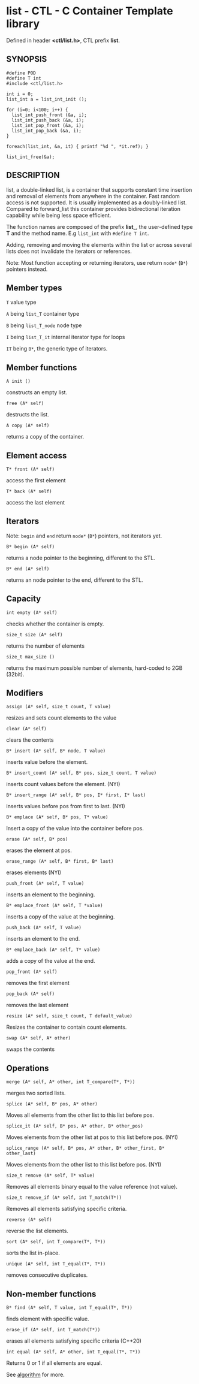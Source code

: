 # list - CTL - C Container Template library

Defined in header **<ctl/list.h>**, CTL prefix **list**.

## SYNOPSIS

    #define POD
    #define T int
    #include <ctl/list.h>

    int i = 0;
    list_int a = list_int_init ();

    for (i=0; i<100; i++) {
      list_int_push_front (&a, i);
      list_int_push_back (&a, i);
      list_int_pop_front (&a, i);
      list_int_pop_back (&a, i);
    }

    foreach(list_int, &a, it) { printf "%d ", *it.ref); }

    list_int_free(&a);

## DESCRIPTION

list, a double-linked list, is a container that supports constant time insertion
and removal of elements from anywhere in the container. Fast random access is
not supported. It is usually implemented as a doubly-linked list. Compared to
forward_list this container provides bidirectional iteration capability
while being less space efficient.

The function names are composed of the prefix **list_**, the user-defined type
**T** and the method name. E.g `list_int` with `#define T int`.

Adding, removing and moving the elements within the list or across several lists
does not invalidate the iterators or references.

Note:
Most function accepting or returning iterators, use return `node*` (`B*`)
pointers instead.

## Member types

`T`                     value type

`A` being `list_T`       container type

`B` being `list_T_node`  node type

`I` being `list_T_it`    internal iterator type for loops

`IT` being `B*`, the generic type of iterators.

## Member functions

    A init ()

constructs an empty list.

    free (A* self)

destructs the list.

    A copy (A* self)

returns a copy of the container.

## Element access

    T* front (A* self)

access the first element

    T* back (A* self)

access the last element

## Iterators

Note: `begin` and `end` return `node*` (`B*`) pointers, not iterators yet.

    B* begin (A* self)

returns a node pointer to the beginning, different to the STL.

    B* end (A* self)

returns an node pointer to the end, different to the STL.

## Capacity

    int empty (A* self)

checks whether the container is empty.

    size_t size (A* self)

returns the number of elements

    size_t max_size ()

returns the maximum possible number of elements, hard-coded to 2GB (32bit).

## Modifiers

    assign (A* self, size_t count, T value)

resizes and sets count elements to the value

    clear (A* self)

clears the contents

    B* insert (A* self, B* node, T value)

inserts value before the element.

    B* insert_count (A* self, B* pos, size_t count, T value)

inserts count values before the element. (NYI)

    B* insert_range (A* self, B* pos, I* first, I* last)

inserts values before pos from first to last. (NYI)

    B* emplace (A* self, B* pos, T* value)

Insert a copy of the value into the container before pos.

    erase (A* self, B* pos)

erases the element at pos.

    erase_range (A* self, B* first, B* last)

erases elements (NYI)

    push_front (A* self, T value)

inserts an element to the beginning.

    B* emplace_front (A* self, T *value)

inserts a copy of the value at the beginning.

    push_back (A* self, T value)

inserts an element to the end.

    B* emplace_back (A* self, T* value)

adds a copy of the value at the end.

    pop_front (A* self)

removes the first element

    pop_back (A* self)

removes the last element

    resize (A* self, size_t count, T default_value)

Resizes the container to contain count elements.

    swap (A* self, A* other)

swaps the contents

## Operations

    merge (A* self, A* other, int T_compare(T*, T*))

merges two sorted lists.

    splice (A* self, B* pos, A* other)

Moves all elements from the other list to this list before pos.

    splice_it (A* self, B* pos, A* other, B* other_pos)

Moves elements from the other list at pos to this list before pos. (NYI)

    splice_range (A* self, B* pos, A* other, B* other_first, B* other_last)

Moves elements from the other list to this list before pos. (NYI)

    size_t remove (A* self, T* value)

Removes all elements binary equal to the value reference (not value).

    size_t remove_if (A* self, int T_match(T*))

Removes all elements satisfying specific criteria.

    reverse (A* self)

reverse the list elements.

    sort (A* self, int T_compare(T*, T*))

sorts the list in-place.

    unique (A* self, int T_equal(T*, T*))

removes consecutive duplicates.

## Non-member functions

    B* find (A* self, T value, int T_equal(T*, T*))

finds element with specific value.

    erase_if (A* self, int T_match(T*))

erases all elements satisfying specific criteria (C++20)

    int equal (A* self, A* other, int T_equal(T*, T*))

Returns 0 or 1 if all elements are equal.

See [algorithm](algorithm.md) for more.
